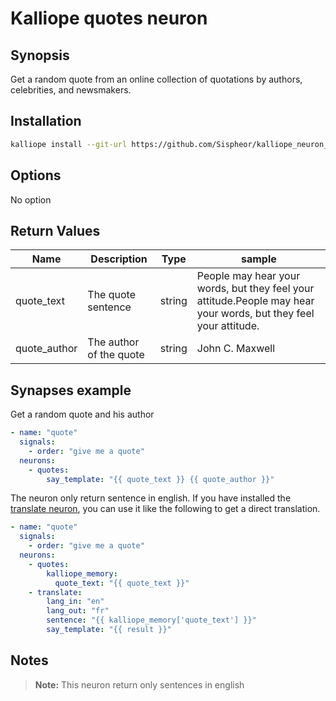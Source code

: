 # Kalliope quotes neuron

## Synopsis

Get a random quote from an online collection of quotations by authors, celebrities, and newsmakers.

## Installation
```bash
kalliope install --git-url https://github.com/Sispheor/kalliope_neuron_quotes.git
```

## Options

No option


## Return Values

| Name         | Description             | Type   | sample                                                                                                           |
|--------------|-------------------------|--------|------------------------------------------------------------------------------------------------------------------|
| quote_text   | The quote sentence      | string | People may hear your words, but they feel your attitude.People may hear your words, but they feel your attitude. |
| quote_author | The author of the quote | string | John C. Maxwell                                                                                                  |


## Synapses example

Get a random quote and his author
```yml
- name: "quote"
  signals:
    - order: "give me a quote"
  neurons:
    - quotes:
        say_template: "{{ quote_text }} {{ quote_author }}"
```

The neuron only return sentence in english. If you have installed the [translate neuron](https://github.com/Ultchad/kalliope_neuron_translate), you can use it like the following to get a direct translation.
```yml
- name: "quote"
  signals:
    - order: "give me a quote"
  neurons:
    - quotes:
        kalliope_memory:
          quote_text: "{{ quote_text }}"
    - translate:
        lang_in: "en"
        lang_out: "fr"
        sentence: "{{ kalliope_memory['quote_text'] }}"
        say_template: "{{ result }}"
```

## Notes

> **Note:** This neuron return only sentences in english
